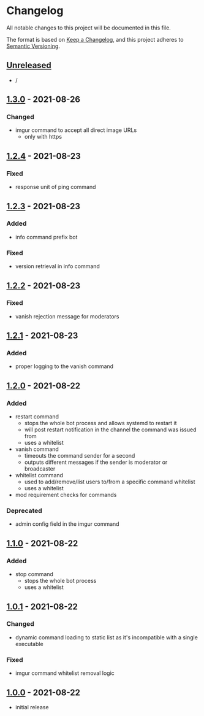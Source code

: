 # Changelog

All notable changes to this project will be documented in this file.

The format is based on [Keep a Changelog],
and this project adheres to [Semantic Versioning].

## [Unreleased]
- /


## [1.3.0] - 2021-08-26

### Changed
- imgur command to accept all direct image URLs
  - only with https


## [1.2.4] - 2021-08-23

### Fixed
- response unit of ping command


## [1.2.3] - 2021-08-23

### Added
- info command prefix bot

### Fixed
- version retrieval in info command


## [1.2.2] - 2021-08-23

### Fixed
- vanish rejection message for moderators


## [1.2.1] - 2021-08-23

### Added
- proper logging to the vanish command


## [1.2.0] - 2021-08-22

### Added
- restart command
  - stops the whole bot process and allows systemd to restart it
  - will post restart notification in the channel the command was issued from
  - uses a whitelist
- vanish command
  - timeouts the command sender for a second
  - outputs different messages if the sender is moderator or broadcaster
- whitelist command
  - used to add/remove/list users to/from a specific command whitelist
  - uses a whitelist
- mod requirement checks for commands

### Deprecated
- admin config field in the imgur command


## [1.1.0] - 2021-08-22

### Added
- stop command
  - stops the whole bot process
  - uses a whitelist


## [1.0.1] - 2021-08-22

### Changed
- dynamic command loading to static list as it's incompatible with a single executable

### Fixed
- imgur command whitelist removal logic


## [1.0.0] - 2021-08-22
- initial release


<!-- Links -->
[keep a changelog]: https://keepachangelog.com/en/1.0.0/
[semantic versioning]: https://semver.org/spec/v2.0.0.html

<!-- Versions -->
[unreleased]: https://github.com/RLNT/twitch_rlnt-bot/compare/v1.3.0...HEAD
[1.3.0]: https://github.com/RLNT/twitch_rlnt-bot/compare/v1.2.4...v1.3.0
[1.2.4]: https://github.com/RLNT/twitch_rlnt-bot/compare/v1.2.3...v1.2.4
[1.2.3]: https://github.com/RLNT/twitch_rlnt-bot/compare/v1.2.2...v1.2.3
[1.2.2]: https://github.com/RLNT/twitch_rlnt-bot/compare/v1.2.1...v1.2.2
[1.2.1]: https://github.com/RLNT/twitch_rlnt-bot/compare/v1.2.0...v1.2.1
[1.2.0]: https://github.com/RLNT/twitch_rlnt-bot/compare/v1.1.0...v1.2.0
[1.1.0]: https://github.com/RLNT/twitch_rlnt-bot/compare/v1.0.1...v1.1.0
[1.0.1]: https://github.com/RLNT/twitch_rlnt-bot/compare/v1.0.0...v1.0.1
[1.0.0]: https://github.com/RLNT/twitch_rlnt-bot/releases/tag/v1.0.
